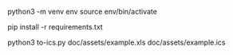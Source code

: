 python3 -m venv env
source env/bin/activate

pip install -r requirements.txt

python3 to-ics.py doc/assets/example.xls doc/assets/example.ics